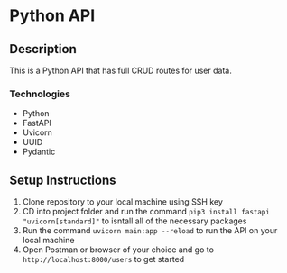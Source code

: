 # Python API
## Description
This is a Python API that has full CRUD routes for user data.

### Technologies 
* Python
* FastAPI
* Uvicorn
* UUID
* Pydantic

## Setup Instructions
1. Clone repository to your local machine using SSH key
2. CD into project folder and run the command ```pip3 install fastapi "uvicorn[standard]"``` to isntall all of the necessary packages
3. Run the command ```uvicorn main:app --reload``` to run the API on your local machine
4. Open Postman or browser of your choice and go to ```http://localhost:8000/users``` to get started